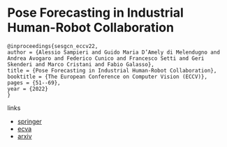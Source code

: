 # Pose Forecasting in Industrial Human-Robot Collaboration

```
@inproceedings{sesgcn_eccv22,
author = {Alessio Sampieri and Guido Maria D’Amely di Melendugno and Andrea Avogaro and Federico Cunico and Francesco Setti and Geri Skenderi and Marco Cristani and Fabio Galasso},
title = {Pose Forecasting in Industrial Human-Robot Collaboration},
booktitle = {The European Conference on Computer Vision (ECCV)},
pages = {51--69},
year = {2022}
}
```

links
- [springer](https://link.springer.com/chapter/10.1007/978-3-031-19839-7_4)
- [ecva](https://www.ecva.net/papers/eccv_2022/papers_ECCV/html/5644_ECCV_2022_paper.php)
- [arxiv](https://arxiv.org/abs/2208.07308)
